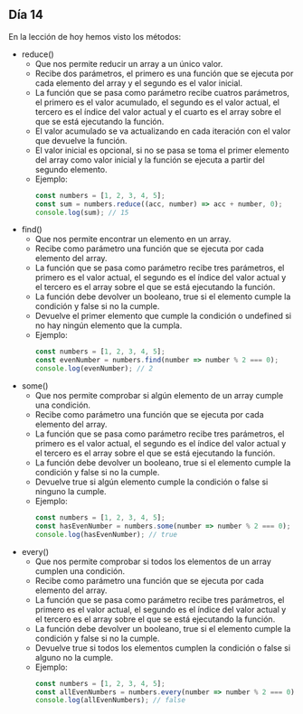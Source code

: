 ## Día 14

En la lección de hoy hemos visto los métodos:

- reduce()
  - Que nos permite reducir un array a un único valor.
  - Recibe dos parámetros, el primero es una función que se ejecuta por cada elemento del array y el segundo es el valor inicial.
  - La función que se pasa como parámetro recibe cuatros parámetros, el primero es el valor acumulado, el segundo es el valor actual, el tercero es el índice del valor actual y el cuarto es el array sobre el que se está ejecutando la función.
  - El valor acumulado se va actualizando en cada iteración con el valor que devuelve la función.
  - El valor inicial es opcional, si no se pasa se toma el primer elemento del array como valor inicial y la función se ejecuta a partir del segundo elemento.
  - Ejemplo:
    ```javascript
    const numbers = [1, 2, 3, 4, 5];
    const sum = numbers.reduce((acc, number) => acc + number, 0);
    console.log(sum); // 15
    ```
- find()
  - Que nos permite encontrar un elemento en un array.
  - Recibe como parámetro una función que se ejecuta por cada elemento del array.
  - La función que se pasa como parámetro recibe tres parámetros, el primero es el valor actual, el segundo es el índice del valor actual y el tercero es el array sobre el que se está ejecutando la función.
  - La función debe devolver un booleano, true si el elemento cumple la condición y false si no la cumple.
  - Devuelve el primer elemento que cumple la condición o undefined si no hay ningún elemento que la cumpla.
  - Ejemplo:
    ```javascript
    const numbers = [1, 2, 3, 4, 5];
    const evenNumber = numbers.find(number => number % 2 === 0);
    console.log(evenNumber); // 2
    ```
- some()
  - Que nos permite comprobar si algún elemento de un array cumple una condición.
  - Recibe como parámetro una función que se ejecuta por cada elemento del array.
  - La función que se pasa como parámetro recibe tres parámetros, el primero es el valor actual, el segundo es el índice del valor actual y el tercero es el array sobre el que se está ejecutando la función.
  - La función debe devolver un booleano, true si el elemento cumple la condición y false si no la cumple.
  - Devuelve true si algún elemento cumple la condición o false si ninguno la cumple.
  - Ejemplo:
    ```javascript
    const numbers = [1, 2, 3, 4, 5];
    const hasEvenNumber = numbers.some(number => number % 2 === 0);
    console.log(hasEvenNumber); // true
    ```
- every()
  - Que nos permite comprobar si todos los elementos de un array cumplen una condición.
  - Recibe como parámetro una función que se ejecuta por cada elemento del array.
  - La función que se pasa como parámetro recibe tres parámetros, el primero es el valor actual, el segundo es el índice del valor actual y el tercero es el array sobre el que se está ejecutando la función.
  - La función debe devolver un booleano, true si el elemento cumple la condición y false si no la cumple.
  - Devuelve true si todos los elementos cumplen la condición o false si alguno no la cumple.
  - Ejemplo:
    ```javascript
    const numbers = [1, 2, 3, 4, 5];
    const allEvenNumbers = numbers.every(number => number % 2 === 0);
    console.log(allEvenNumbers); // false
    ```